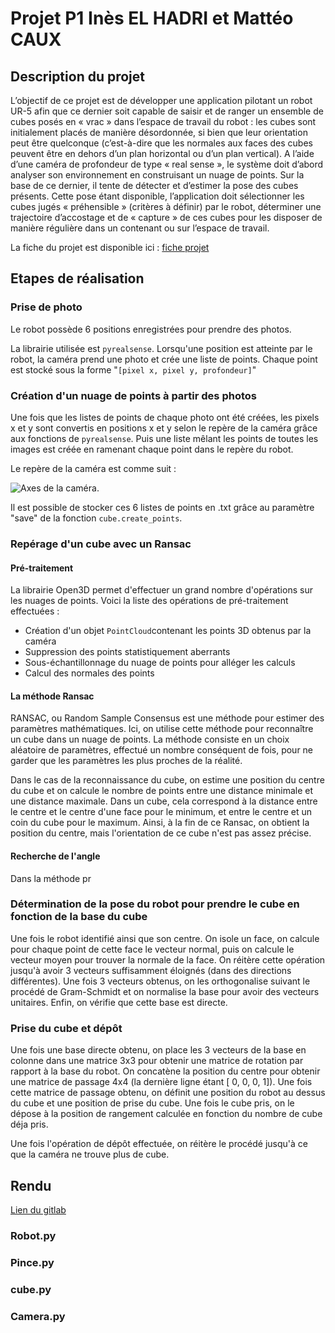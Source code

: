 # Projet P1 Inès EL HADRI et Mattéo CAUX    

## Description du projet

L’objectif de ce projet est de développer une application pilotant un robot UR-5 afin que ce dernier soit capable de saisir et de ranger un ensemble de cubes posés en « vrac » dans l’espace de travail du robot : les cubes sont initialement placés de manière désordonnée, si bien que leur orientation peut être quelconque (c’est-à-dire que les normales aux faces des cubes peuvent être en dehors d’un plan horizontal ou d’un plan vertical). A l’aide d’une caméra de profondeur de type « real sense », le système doit d’abord analyser son environnement en construisant un nuage de points. Sur la base de ce dernier, il tente de détecter et d’estimer la pose des cubes présents. Cette pose étant disponible, l’application doit sélectionner les cubes jugés « préhensible » (critères à définir) par le robot, déterminer une trajectoire d’accostage et de « capture » de ces cubes pour les disposer de manière régulière dans un contenant ou sur l’espace de travail.

La fiche du projet est disponible ici : [fiche projet](./UV_Projet_tri-robotise-prise-pieces-vrac.pdf)

## Etapes de réalisation

### Prise de photo

Le robot possède 6 positions enregistrées pour prendre des photos.

La librairie utilisée est `pyrealsense`.
Lorsqu'une position est atteinte par le robot, la caméra prend une photo et crée une liste de points. Chaque point est stocké sous la forme "`[pixel x, pixel y, profondeur]`" 

### Création d'un nuage de points à partir des photos

Une fois que les listes de points de chaque photo ont été créées, les pixels x et y sont convertis en positions x et y selon le repère de la caméra grâce aux fonctions de `pyrealsense`. Puis une liste mêlant les points de toutes les images est créée en ramenant chaque point dans le repère du robot.

Le repère de la caméra est comme suit :

![Axes de la caméra](https://www.intelrealsense.com/wp-content/uploads/2019/02/LRS_CS_axis_base.png "Axes de la caméra").

Il est possible de stocker ces 6 listes de points en .txt grâce au paramètre "save" de la fonction `cube.create_points`.

### Repérage d'un cube avec un Ransac

#### Pré-traitement
La librairie Open3D permet d'effectuer un grand nombre d'opérations sur les nuages de points. Voici la liste des opérations de pré-traitement effectuées :
- Création d'un objet `PointCloud`contenant les points 3D obtenus par la caméra
- Suppression des points statistiquement aberrants
- Sous-échantillonnage du nuage de points pour alléger les calculs
- Calcul des normales des points

#### La méthode Ransac
RANSAC, ou Random Sample Consensus est une méthode pour estimer des paramètres mathématiques. Ici, on utilise cette méthode pour reconnaître un cube dans un nuage de points. La méthode consiste en un choix aléatoire de paramètres, effectué un nombre conséquent de fois, pour ne garder que les paramètres les plus proches de la réalité.

Dans le cas de la reconnaissance du cube, on estime une position du centre du cube et on calcule le nombre de points entre une distance minimale et une distance maximale. Dans un cube, cela correspond à la distance entre le centre et le centre d'une face pour le minimum, et entre le centre et un coin du cube pour le maximum.
Ainsi, à la fin de ce Ransac, on obtient la position du centre, mais l'orientation de ce cube n'est pas assez précise.

#### Recherche de l'angle
Dans la méthode pr


### Détermination de la pose du robot pour prendre le cube en fonction de la base du cube

Une fois le robot identifié ainsi que son centre. On isole un face, on calcule pour chaque point de cette face le vecteur normal, puis on calcule le vecteur moyen pour trouver la normale de la face. On réitère cette opération jusqu'à avoir 3 vecteurs suffisamment éloignés (dans des directions différentes). Une fois 3 vecteurs obtenus, on les orthogonalise suivant le procédé de Gram-Schmidt et on normalise la base pour avoir des vecteurs unitaires. Enfin, on vérifie que cette base est directe.

### Prise du cube et dépôt

Une fois une base directe obtenu, on place les 3 vecteurs de la base en colonne dans une matrice 3x3 pour obtenir une matrice de rotation par rapport à la base du robot. On concatène la position du centre pour obtenir une matrice de passage 4x4 (la dernière ligne étant [ 0, 0, 0, 1]).
Une fois cette matrice de passage obtenu, on définit une position du robot au dessus du cube et une position de prise du cube.
Une fois le cube pris, on le dépose à la position de rangement calculée en fonction du nombre de cube déja pris.

Une fois l'opération de dépôt effectuée, on réitère le procédé jusqu'à ce que la caméra ne trouve plus de cube.

## Rendu 

[Lien du gitlab](https://gvipers.imt-nord-europe.fr/ines.el.hadri/projetp1)

### Robot.py

### Pince.py

### cube.py

### Camera.py

